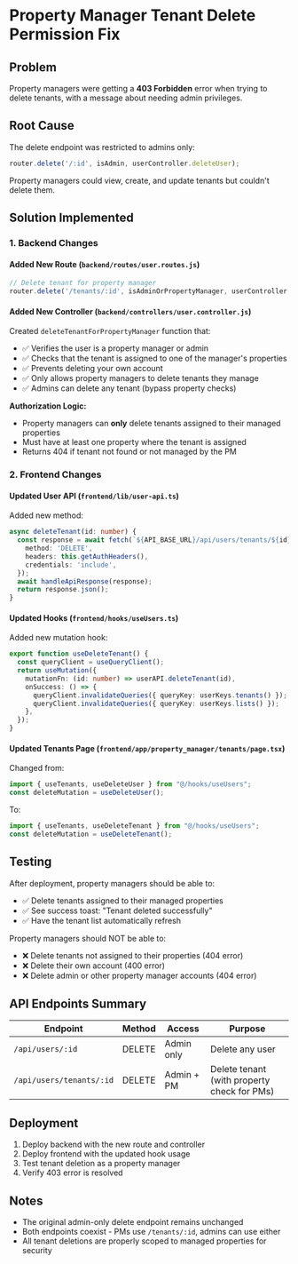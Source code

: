 # Property Manager Tenant Delete Permission Fix

## Problem
Property managers were getting a **403 Forbidden** error when trying to delete tenants, with a message about needing admin privileges.

## Root Cause
The delete endpoint was restricted to admins only:
```javascript
router.delete('/:id', isAdmin, userController.deleteUser);
```

Property managers could view, create, and update tenants but couldn't delete them.

## Solution Implemented

### 1. Backend Changes

#### Added New Route (`backend/routes/user.routes.js`)
```javascript
// Delete tenant for property manager
router.delete('/tenants/:id', isAdminOrPropertyManager, userController.deleteTenantForPropertyManager);
```

#### Added New Controller (`backend/controllers/user.controller.js`)
Created `deleteTenantForPropertyManager` function that:
- ✅ Verifies the user is a property manager or admin
- ✅ Checks that the tenant is assigned to one of the manager's properties
- ✅ Prevents deleting your own account
- ✅ Only allows property managers to delete tenants they manage
- ✅ Admins can delete any tenant (bypass property checks)

**Authorization Logic:**
- Property managers can **only** delete tenants assigned to their managed properties
- Must have at least one property where the tenant is assigned
- Returns 404 if tenant not found or not managed by the PM

### 2. Frontend Changes

#### Updated User API (`frontend/lib/user-api.ts`)
Added new method:
```typescript
async deleteTenant(id: number) {
  const response = await fetch(`${API_BASE_URL}/api/users/tenants/${id}`, {
    method: 'DELETE',
    headers: this.getAuthHeaders(),
    credentials: 'include',
  });
  await handleApiResponse(response);
  return response.json();
}
```

#### Updated Hooks (`frontend/hooks/useUsers.ts`)
Added new mutation hook:
```typescript
export function useDeleteTenant() {
  const queryClient = useQueryClient();
  return useMutation({
    mutationFn: (id: number) => userAPI.deleteTenant(id),
    onSuccess: () => {
      queryClient.invalidateQueries({ queryKey: userKeys.tenants() });
      queryClient.invalidateQueries({ queryKey: userKeys.lists() });
    },
  });
}
```

#### Updated Tenants Page (`frontend/app/property_manager/tenants/page.tsx`)
Changed from:
```typescript
import { useTenants, useDeleteUser } from "@/hooks/useUsers";
const deleteMutation = useDeleteUser();
```

To:
```typescript
import { useTenants, useDeleteTenant } from "@/hooks/useUsers";
const deleteMutation = useDeleteTenant();
```

## Testing
After deployment, property managers should be able to:
- ✅ Delete tenants assigned to their managed properties
- ✅ See success toast: "Tenant deleted successfully"
- ✅ Have the tenant list automatically refresh

Property managers should NOT be able to:
- ❌ Delete tenants not assigned to their properties (404 error)
- ❌ Delete their own account (400 error)
- ❌ Delete admin or other property manager accounts (404 error)

## API Endpoints Summary

| Endpoint | Method | Access | Purpose |
|----------|--------|--------|---------|
| `/api/users/:id` | DELETE | Admin only | Delete any user |
| `/api/users/tenants/:id` | DELETE | Admin + PM | Delete tenant (with property check for PMs) |

## Deployment
1. Deploy backend with the new route and controller
2. Deploy frontend with the updated hook usage
3. Test tenant deletion as a property manager
4. Verify 403 error is resolved

## Notes
- The original admin-only delete endpoint remains unchanged
- Both endpoints coexist - PMs use `/tenants/:id`, admins can use either
- All tenant deletions are properly scoped to managed properties for security

